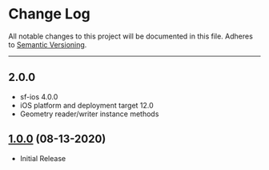 # Change Log
All notable changes to this project will be documented in this file.
Adheres to [Semantic Versioning](http://semver.org/).

---

## 2.0.0

* sf-ios 4.0.0
* iOS platform and deployment target 12.0
* Geometry reader/writer instance methods

## [1.0.0](https://github.com/ngageoint/simple-features-wkt-ios/releases/tag/1.0.0) (08-13-2020)

* Initial Release
